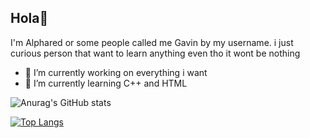 ## Hola👋 ##

I'm Alphared or some people called me Gavin by my username. i just curious person that want to learn anything even tho it wont be nothing

- 🔭 I’m currently working on everything i want
- 🌱 I’m currently learning C++ and HTML

![Anurag's GitHub stats](https://github-readme-stats.vercel.app/api?username=Alphared26&show=reviews,discussions_started,discussions_answered,prs_merged,prs_merged_percentage)

[![Top Langs](https://github-readme-stats.vercel.app/api/top-langs/?username=Alphared26&layout=donut-vertical)](https://github.com/anuraghazra/github-readme-stats)
